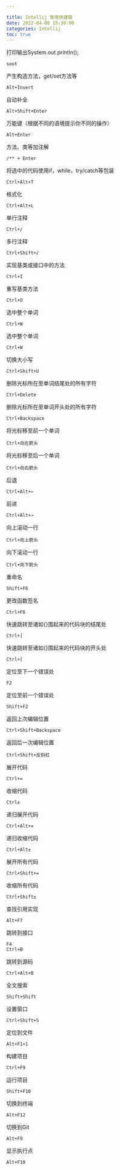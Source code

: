 ```yaml
---

title: Intellij 常用快捷键
date: 2022-04-08 15:30:00
categories: Intellij
toc: true
---
```




打印输出System.out.println();

```
sout
```

产生构造方法，get/set方法等

```
Alt+Insert
```

<!--more-->

自动补全

```
Alt+Shift+Enter
```

万能键（根据不同的语境提示你不同的操作）

```
Alt+Enter
```

方法、类等加注解

```
/** + Enter
```

将选中的代码使用if，while，try/catch等包装

```
Ctrl+Alt+T
```

格式化

```
Ctrl+Alt+L
```

单行注释

```
Ctrl+/
```

多行注释

```
Ctrl+Shift+/
```

实现基类或接口中的方法

```
Ctrl+I
```

重写基类方法

```
Ctrl+O
```

选中整个单词

```
Ctrl+W
```

选中整个单词

```
Ctrl+W
```

切换大小写

```
Ctrl+Shift+U
```

删除光标所在至单词结尾处的所有字符

```
Ctrl+Delete
```

删除光标所在至单词开头处的所有字符

```
Ctrl+Backspace
```

将光标移至前一个单词

```
Ctrl+向左箭头
```

将光标移至后一个单词

```
Ctrl+向右箭头
```

后退

```
Ctrl+Alt+←
```

前进

```
Ctrl+Alt+→
```

向上滚动一行

```
Ctrl+向上箭头
```

向下滚动一行

```
Ctrl+向下箭头
```

重命名

```
Shift+F6
```

更改函数签名

```
Ctrl+F6
```

快速跳转至诸如{}围起来的代码块的结尾处

```
Ctrl+]
```

快速跳转至诸如{}围起来的代码块的开头处

```
Ctrl+[
```

定位至下一个错误处

```
F2
```

定位至前一个错误处

```
Shift+F2
```

返回上次编辑位置

```
Ctrl+Shift+Backspace
```

返回后一次编辑位置

```
Ctrl+Shift+反斜杠
```

展开代码

```
Ctrl+=
```

收缩代码

```
Ctrl±
```

递归展开代码

```
Ctrl+Alt+=
```

递归收缩代码

```
Ctrl+Alt±
```

展开所有代码

```
Ctrl+Shift+=
```

收缩所有代码

```
Ctrl+Shift±
```

查找引用实现

```
Alt+F7
```

跳转到接口

```
F4
Ctrl+B
```

跳转到源码

```
Ctrl+Alt+B
```

全文搜索

```
Shift+Shift
```

设置窗口

```
Ctrl+Shift+S
```

定位到文件

```
Alt+F1+1
```

构建项目

```
Ctrl+F9
```

运行项目

```
Shift+F10
```

切换到终端

```
Alt+F12
```

切换到Git

```
Alt+F9
```

显示执行点

```
Alt+F10
```

